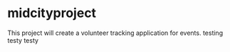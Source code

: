 # midcityproject

This project will create a volunteer tracking application for events. testing testy testy


